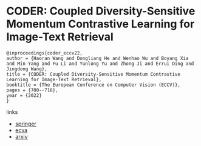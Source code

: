 # CODER: Coupled Diversity-Sensitive Momentum Contrastive Learning for Image-Text Retrieval

```
@inproceedings{coder_eccv22,
author = {Haoran Wang and Dongliang He and Wenhao Wu and Boyang Xia and Min Yang and Fu Li and Yunlong Yu and Zhong Ji and Errui Ding and Jingdong Wang},
title = {CODER: Coupled Diversity-Sensitive Momentum Contrastive Learning for Image-Text Retrieval},
booktitle = {The European Conference on Computer Vision (ECCV)},
pages = {700--716},
year = {2022}
}
```

links
- [springer](https://link.springer.com/chapter/10.1007/978-3-031-20059-5_40)
- [ecva](https://www.ecva.net/papers/eccv_2022/papers_ECCV/html/6460_ECCV_2022_paper.php)
- [arxiv](https://arxiv.org/abs/2208.09843)
